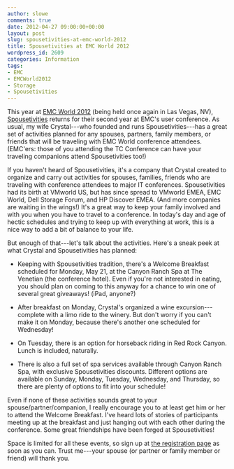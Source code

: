 ```yaml
---
author: slowe
comments: true
date: 2012-04-27 09:00:00+00:00
layout: post
slug: spousetivities-at-emc-world-2012
title: Spousetivities at EMC World 2012
wordpress_id: 2609
categories: Information
tags:
- EMC
- EMCWorld2012
- Storage
- Spousetivities
---
```


This year at [EMC World 2012](http://www.emcworld.com) (being held once again in Las Vegas, NV), [Spousetivities](http://spousetivities.com) returns for their second year at EMC's user conference. As usual, my wife Crystal---who founded and runs Spousetivities---has a great set of activities planned for any spouses, partners, family members, or friends that will be traveling with EMC World conference attendees. (EMC'ers: those of you attending the TC Conference can have your traveling companions attend Spousetivities too!)

If you haven't heard of Spousetivities, it's a company that Crystal created to organize and carry out activities for spouses, families, friends who are traveling with conference attendees to major IT conferences. Spousetivities had its birth at VMworld US, but has since spread to VMworld EMEA, EMC World, Dell Storage Forum, and HP Discover EMEA. (And more companies are waiting in the wings!) It's a great way to keep your family involved and with you when you have to travel to a conference. In today's day and age of hectic schedules and trying to keep up with everything at work, this is a nice way to add a bit of balance to your life.

But enough of that---let's talk about the activities. Here's a sneak peek at what Crystal and Spousetivities has planned:

* Keeping with Spousetivities tradition, there's a Welcome Breakfast scheduled for Monday, May 21, at the Canyon Ranch Spa at The Venetian (the conference hotel). Even if you're not interested in eating, you should plan on coming to this anyway for a chance to win one of several great giveaways! (iPad, anyone?)

* After breakfast on Monday, Crystal's organized a wine excursion---complete with a limo ride to the winery. But don't worry if you can't make it on Monday, because there's another one scheduled for Wednesday!

* On Tuesday, there is an option for horseback riding in Red Rock Canyon. Lunch is included, naturally.

* There is also a full set of spa services available through Canyon Ranch Spa, with exclusive Spousetivities discounts. Different options are available on Sunday, Monday, Tuesday, Wednesday, and Thursday, so there are plenty of options to fit into your schedule!

Even if none of these activities sounds great to your spouse/partner/companion, I really encourage you to at least get him or her to attend the Welcome Breakfast. I've heard lots of stories of participants meeting up at the breakfast and just hanging out with each other during the conference. Some great friendships have been forged at Spousetivities!

Space is limited for all these events, so sign up at [the registration page](http://spousetivities-emc2012.eventbrite.com/) as soon as you can. Trust me---your spouse (or partner or family member or friend) will thank you.
